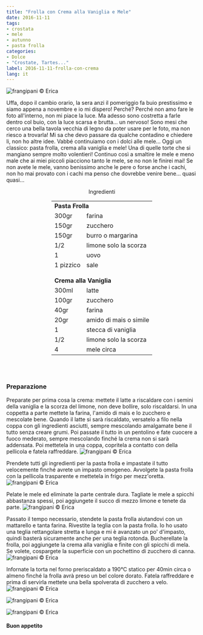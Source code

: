 ```yaml
---
title: "Frolla con Crema alla Vaniglia e Mele"
date: 2016-11-11
tags:
- crostata
- mele
- autunno
- pasta frolla
categories:
- Dolce
- "Crostate, Tartes..."
label: 2016-11-11-frolla-con-crema
lang: it
---
```

![](../2016-11-11-frolla-con-crema-alla-vaniglia-e-mele/header.jpg "frangipani © Erica")

Uffa, dopo il cambio orario, la sera anzi il pomeriggio fa buio prestissimo e siamo appena a novembre e io mi dispero! Perché? Perché non amo fare le foto all'interno, non mi piace la luce. Ma adesso sono costretta a farle dentro col buio, con la luce scarsa e brutta... un nervoso! Sono mesi che cerco una bella tavola vecchia di legno da poter usare per le foto, ma non riesco a trovarla! Mi sa che devo passare da qualche contadino e chiedere li, non ho altre idee. Vabbé continuiamo con i dolci alle mele... Oggi un classico: pasta frolla, crema alla vaniglia e mele! Una di quelle torte che si mangiano sempre molto volentieri! Continuo così a smaltire le mele e meno male che ai miei piccoli piacciono tanto le mele, se no non le finirei mai! Se non avete le mele, vanno benissimo anche le pere o forse anche i cachi, non ho mai provato con i cachi ma penso che dovrebbe venire bene... quasi quasi...

<div id="wrapper" style="text-align: center">
  <div id="yourdiv" style="display: inline-block;">
    <div class="ingredients">
      <div class="ingredients-title">Ingredienti</div>
      <table>
        <tbody>
          <tr>
            <td colspan="2"><b>Pasta Frolla</b></td>
          </tr>
          <tr>
            <td>300gr</td>
            <td>farina</td>
          </tr>
          <tr>
            <td>150gr</td>
            <td>zucchero</td>
          </tr>
          <tr>
            <td>150gr</td>
            <td>burro o margarina</td>
          </tr>
          <tr>
            <td>1/2</td>
            <td>limone solo la scorza</td>
          </tr>
          <tr>
            <td>1</td>
            <td>uovo</td>
          </tr>
          <tr>
            <td>1 pizzico</td>
            <td>sale</td>
          </tr>
          <tr style="height: 15px;"></tr>
          <tr>          
            <td colspan="2"><b>Crema alla Vaniglia</b></td>
          </tr>
          <tr>
            <td>300ml</td>
            <td>latte</td>
          </tr>
          <tr>
            <td>100gr</td>
            <td>zucchero</td>
          </tr>
          <tr>
            <td>40gr</td>
            <td>farina</td>
          </tr>
          <tr>
            <td>20gr</td>
            <td>amido di mais o simile</td>
          </tr>
          <tr>
            <td>1</td>
            <td>stecca di vaniglia</td>
          </tr>
          <tr>
            <td>1/2</td>
            <td>limone solo la scorza</td>
          </tr>
          <tr>
            <td>4</td>
            <td>mele circa</td>
          </tr>
        </tbody>
      </table>
      <br></br>
    </div>
  </div>
</div>


<h3>
  <font color="grey">
    <i class="fa-solid fa-gears"></i>
  </font> Preparazione
</h3>

Preparate per prima cosa la crema: mettete il latte a riscaldare con i semini della vaniglia e la scorza del limone, non deve bollire, solo riscaldarsi. In una coppetta a parte mettete la farina, l'amido di mais e lo zucchero e mescolate bene. Quando il latte si sarà riscaldato, versatelo a filo nella coppa con gli ingredienti asciutti, sempre mescolando amalgamate bene il tutto senza creare grumi. Poi passate il tutto in un pentolino e fate cuocere a fuoco mederato, sempre mescolando finché la crema non si sarà addensata. Poi mettetela in una coppa, copritela a contatto con della pellicola e fatela raffreddare.
![](../2016-11-11-frolla-con-crema-alla-vaniglia-e-mele/crema.jpg "frangipani © Erica")

Prendete tutti gli ingredienti per la pasta frolla e impastate il tutto velocemente finché avrete un impasto omogeneo. Avvolgete la pasta frolla con la pellicola trasparente e mettetela in frigo per mezz'oretta.
![](../2016-11-11-frolla-con-crema-alla-vaniglia-e-mele/frolla.jpg "frangipani © Erica")

Pelate le mele ed eliminate la parte centrale dura. Tagliate le mele a spicchi abbastanza spessi, poi aggiungete il succo di mezzo limone e tenete da parte.
![](../2016-11-11-frolla-con-crema-alla-vaniglia-e-mele/mele.jpg "frangipani © Erica")

Passato il tempo necessario, stendete la pasta frolla aiutandovi con un mattarello e tanta farina. Rivestite la teglia con la pasta frolla. Io ho usato una teglia rettangolare stretta e lunga e mi è avanzato un po' d'impasto, quindi basterà sicuramente anche per una teglia rotonda. Bucherellate la frolla, poi aggiungete la crema alla vaniglia e finite con gli spicchi di mela. Se volete, cospargete la superficie con un pochettino di zucchero di canna.
![](../2016-11-11-frolla-con-crema-alla-vaniglia-e-mele/teglia.jpg "frangipani © Erica")

Infornate la torta nel forno preriscaldato a 190°C statico per 40min circa o almeno finché la frolla avrà preso un bel colore dorato. Fatela raffreddare e prima di servirla mettete una bella spolverata di zucchero a velo.
![](../2016-11-11-frolla-con-crema-alla-vaniglia-e-mele/risultato1.jpg "frangipani © Erica")

![](../2016-11-11-frolla-con-crema-alla-vaniglia-e-mele/risultato2.jpg "frangipani © Erica")

![](../2016-11-11-frolla-con-crema-alla-vaniglia-e-mele/risultato3.jpg "frangipani © Erica")


<h4>Buon appetito
  <font color="red">
    <i class="fa-regular fa-face-smile"></i>
  </font>
</h4>

